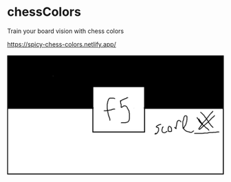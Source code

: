 # chessColors
Train your board vision with chess colors

https://spicy-chess-colors.netlify.app/

![image of project vision](./chessColor.png)
